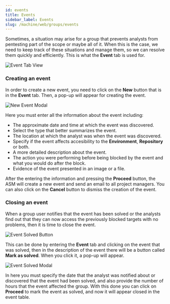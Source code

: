 ```yaml
---
id: events
title: Events
sidebar_label: Events
slug: /machine/web/groups/events
---
```


Sometimes,
a situation may arise for a group
that prevents analysts from pentesting
part of the scope or maybe all of it.
When this is the case,
we need to keep track of these situations
and manage them,
so we can resolve them quickly and efficiently.
This is what the **Event** tab is used for.

![Event Tab View](/img/web/groups/events/event_tab_view.png)

### Creating an event

In order to create a new event,
you need to click on the **New** button
that is in the **Event** tab.
Then,
a pop-up will appear for creating the event.

![New Event Modal](/img/web/groups/events/newevent_modal.png)

Here you must enter
all the information about the event
including:

- The approximate date and time
  at which the event was discovered.
- Select the type
  that better summarizes the event.
- The location at which the analyst was
  when the event was discovered.
- Specify if the event affects accesibility
  to the **Environment**,
  **Repository** or both.
- A more detailed description
  about the event.
- The action you were performing
  before being blocked by the event
  and what you would do
  after the block.
- Evidence of the event
  presented in an image or a file.

After the entering the information
and pressing the **Proceed** button,
the ASM will create a new event
and send an email to all project managers.
You can also click on the **Cancel** button
to dismiss the creation of the event.

### Closing an event

When a group user notifies
that the event has been solved
or the analysts find out
that they can now access
the previously blocked targets
with no problems,
then it is time
to close the event.

![Event Solved Button](/img/web/groups/events/markasolved_button_highlight.png)

This can be done by entering the **Event** tab
and clicking on the event that was solved,
then in the description of the event
there will be a button called **Mark as solved**.
When you click it,
a pop-up will appear.

![Event Solved Modal](/img/web/groups/events/markasolved_modal.png)

In here you must specify the date
that the analyst was notified about
or discovered that
the event had been solved,
and also provide the number of hours
that the event affected the group.
With this done
you can click on **Proceed**
to mark the event as solved,
and now it will appear closed
in the event table.
